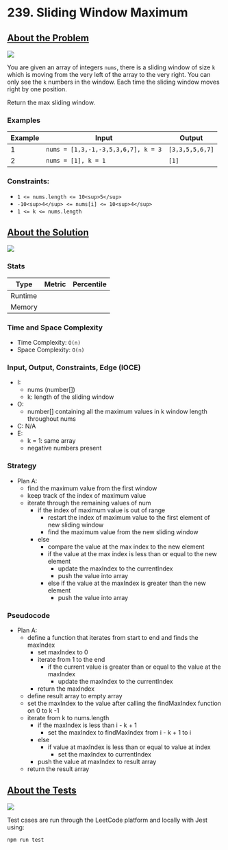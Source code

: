 # 239. Sliding Window Maximum

## <a href='https://leetcode.com/problems/sliding-window-maximum/'>About the Problem</a>

<img src='https://img.shields.io/badge/LeetCode-FFA116.svg?style=for-the-badge&logo=LeetCode&logoColor=white' />

You are given an array of integers `nums`, there is a sliding window of size `k` which is moving from the very left of the array to the very right. You can only see the `k` numbers in the window. Each time the sliding window moves right by one position.

Return the max sliding window.

### Examples

| Example| Input | Output |
| --- | --- | --- |
| 1 | `nums = [1,3,-1,-3,5,3,6,7], k = 3` | `[3,3,5,5,6,7]` |
| 2 | `nums = [1], k = 1` | `[1]` |

### Constraints:

- `1 <= nums.length <= 10<sup>5</sup>`
- `-10<sup>4</sup> <= nums[i] <= 10<sup>4</sup>`
- `1 <= k <= nums.length`

## <a href='./maxSlidingWindow.js'>About the Solution</a>

<img src='https://img.shields.io/badge/JavaScript-F7DF1E.svg?style=for-the-badge&logo=JavaScript&logoColor=black' />

<!-- Add Metrics from LeetCode -->
### Stats
| Type | Metric | Percentile |
| --- | --- | --- |
| Runtime |  |  |
| Memory |  |  |

<!-- Change Time and Space Complexity -->
### Time and Space Complexity
  - Time Complexity: `O(n)`
  - Space Complexity: `O(n)`

### Input, Output, Constraints, Edge (IOCE)

  - I:
    - nums (number[])
    - k: length of the sliding window
  - O:
    - number[] containing all the maximum values in k window length throughout nums
  - C: N/A
  - E:
    - k = 1: same array
    - negative numbers present

### Strategy
- Plan A:
  - find the maximum value from the first window
  - keep track of the index of maximum value
  - iterate through the remaining values of num
    - if the index of maximum value is out of range
      - restart the index of maximum value to the first element of new sliding window
      - find the maximum value from the new sliding window
    - else
      - compare the value at the max index to the new element
      - if the value at the max index is less than or equal to the new element
        - update the maxIndex to the currentIndex
        - push the value into array
      - else if the value at the maxIndex is greater than the new element
        - push the value into array

### Pseudocode
- Plan A:
  - define a function that iterates from start to end and finds the maxIndex
    - set maxIndex to 0
    - iterate from 1 to the end
      - if the current value is greater than or equal to the value at the maxIndex
        - update the maxIndex to the currentIndex
    - return the maxIndex
  - define result array to empty array
  - set the maxIndex to the value after calling the findMaxIndex function on 0 to k -1
  - iterate from k to nums.length
    - if the maxIndex is less than i - k + 1
      - set the maxIndex to findMaxIndex from i - k + 1 to i
    - else
      - if value at maxIndex is less than or equal to value at index
        - set the maxIndex to currentIndex
    - push the value at maxIndex to result array
  - return the result array


## <a href='./maxSlidingWindow.test.js'>About the Tests</a>

<img src='https://img.shields.io/badge/Jest-C21325.svg?style=for-the-badge&logo=Jest&logoColor=white' />

Test cases are run through the LeetCode platform and locally with Jest using:
```
npm run test
```